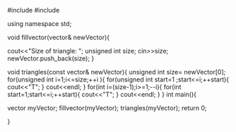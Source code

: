 #include <iostream>
#include <vector>

using namespace std;

void fillvector(vector<int>& newVector){

  cout<<"Size of triangle: ";
  unsigned int size;
  cin>>size;
  newVector.push_back(size);
  }

void triangles(const vector<int>& newVector){
  unsigned int size= newVector[0];
  for(unsigned int i=1;i<=size;++i ){
    for(unsigned int start=1 ;start<=i;++start){
      cout<<"T";
    }
    cout<<endl;
  }
  for(int i=(size-1);i>=1;--i){
    for(int start=1;start<=i;++start){
      cout<<"T";
    }
    cout<<endl;
  }
}
int main(){

  vector<int> myVector;
  fillvector(myVector);
  triangles(myVector);
  return 0;

}

